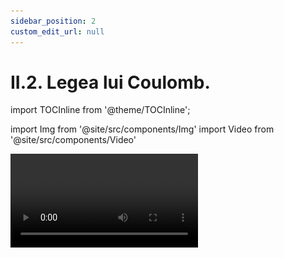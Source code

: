 ```yaml
---
sidebar_position: 2
custom_edit_url: null
---
```


# II.2. Legea lui Coulomb.



import TOCInline from '@theme/TOCInline';

<TOCInline toc={toc} />



import Img from '@site/src/components/Img'
import Video from '@site/src/components/Video'






<Video src="https://www.youtube.com/embed/Ovg4Hlth3VE" lazy={false} />

<br></br>



<div class="alert alert--danger" role="alert">

&#128293 **Atenție!**

Acest experiment se efectuează numai de către profesori! Atenție când lucrezi cu mașina Van de Graaff! Pericol de electrocutare !


</div>






<br></br>




<div class="alert alert--primary" role="alert">


<Img className="img-responsive3" src="fizica/clasa8/capitolul2/2_1_2_Poza1_MasinaVanDerGraaf.jpg" width="1000" height="564" lazy={false} /> Sarcinile electrice pot fi generate cu mașina de electrizare Van de Graaff care are doi poli: <strong>o sferă metalică goală</strong> în interior numită colector de sarcină (care se încarcă pozitiv) și <strong>o sferă mai mică plină</strong> (care se încarcă negativ).

<br></br>
<br></br>

Colectorul se află pe o bandă de cauciuc trecută peste două role și pusă în mișcare de un motor electric. Două periuțe preiau sarcinile care apar pe banda electrizată prin frecare.

<br></br>


</div>



<br></br>





<div class="alert alert--danger" role="alert">

&#128293 **Atenție!**

**Experimentul 7: Legea lui Coulomb** se efectuează numai de către profesori! Atenție când lucrezi cu mașina Van de Graaff! Pericol de electrocutare !   


</div>



<br></br>



<div class="alert alert--success" role="alert">

&#128064 **Experimentul 7: Legea lui Coulomb**



<Video src="https://www.youtube.com/embed/QrcXo4qKozM" lazy={false} />



**Materiale necesare:**    
Generatorul electrostatic Van De Graaff, pendul electrostatic.


<br></br>

**Descrierea experimentului:**
- Pune în funcțiune generatorul și electrizează sferele lui.
- Electrizează prin contact cu colectorul generatorului (sfera mare a generatorului), bila unui pendul electrostatic.
- Apropie la o distanță mică (câțiva centimetri), fără să mai atingi pendulul de sfera generatorului.
- Observă devierea firului pendulului față de verticală.
  > Pendulul este puternic respins de colector, având un unghi mare față de verticală.
- Repetă experimentul pentru o distanță mai mare dintre pendul și colector și apreciază unghiul dintre fir și verticală.
- Ce legătură observi între distanța dintre cele două corpuri electrizate și unghiul de deviere al firului?
  > Cu cât crește distanța dintre cele două corpuri electrizate, unghiul de deviere al firului față de verticală scade.



**În urma contactului dintre cele două corpuri, ele se încarcă cu sarcini de același fel și se resping. Unghiul de deviere față de verticală crește cu scăderea distanței dintre corpurile electrizate.**   
**Forța de respingere electrostatică este invers proporțională cu distanța dintre corpurile electrizate.**


- Repetă experimentul pentru distanța mică (câțiva centimetri), dintre pendul și colector, dar cu generatorul încărcat electric mai mult.
- Ce observi ?
  > Unghiul de deviere față de verticală este mai mare cu cât corpurile sunt încărcate cu sarcini electrice mai mari.

<br></br>



**Concluzia experimentului:**   
Unghiul de deviere față de verticală crește cu creșterea încărcării cu sarcină electrică a corpurilor electrizate.    
Forța de respingerea electrostatică este direct proporțională cu mărimea sarcinilor corpurilor electrizate.




</div>




<br></br>


<div class="alert alert--secondary" role="alert">

În anul 1785 fizicianul francez **Charles Coulomb** a descoperit experimental legea care îi poartă numele, Legea lui Coulomb.


</div>


<br></br>

<div class="alert alert--primary" role="alert">

**Legea lui Coulomb:**

**“Două corpuri electrizate aflate într-un anumit mediu, considerate punctiforme în raport cu distanța dintre ele, interacționează cu o forță direct proporțională cu produsul modulelor sarcinilor electrice și invers proporțională cu pătratul distanței dintre ele (r<sup>2</sup>).**

<Img className="img-responsive4" src="fizica/clasa8/capitolul2/2_1_2_Poza2_LegeaLuiCoulomb_vers2.jpg" width="1000" height="113" />

<Img className="img-responsive4" src="fizica/clasa8/capitolul2/2_1_2_Poza2bis_ConstantaK_vers2.jpg" width="1000" height="123" />



</div>


<br></br>


<div class="alert alert--secondary" role="alert">

&#128294 **Observație**


a)	Pentru alte medii, constanta k are valori mai mici decât cea în vid/aer, ceea ce înseamnă o forță electrică mai mică.

b)	Pentru vid,


<Img className="img-responsive4" src="fizica/clasa8/capitolul2/2_1_2_Poza3_PerminitivitateaAbsolutaAVidului.jpg" width="1000" height="131" />



</div>


<br></br>


<div class="alert alert--warning" role="alert">

&#128275 **Probleme rezolvate**

**1. Două corpuri punctiforme încărcate cu sarcinile q<sub>1</sub> = 2 nC, respectiv q<sub>2</sub> = 5 nC, se află la distanța de 40 cm în aer. Calculează forțele de interacțiune electrostatică.**


**Rezolvare:**

<Video src="https://www.youtube.com/embed/GFk8G_fdJxE" />

<br></br>

**Notăm datele problemei și transformăm în SI:**   
q<sub>1</sub> = 2 nC = 2 ∙ 10<sup>-9</sup> C    
q<sub>2</sub> = 5 nC = 5 ∙ 10<sup>-9</sup> C   
r = 40 cm = 0,4 m   
F = ?


**Desenăm forțele electrice, egale în modul dar de sens opus:**


<Img className="img-responsive4" src="fizica/clasa8/capitolul2/2_1_2_Poza4_ReprezentareForte_ProblemaModel1_vers3.jpg" width="1000" height="131" />

<br></br>
<br></br>


**Scriem Legea lui Coulomb:**

<Img className="img-responsive4" src="fizica/clasa8/capitolul2/2_1_2_Poza5_Rezolvare_ProblemaModel1_vers2.jpg" width="1000" height="306" />


<br></br>
<br></br>
<br></br>



**2. Două corpuri punctiforme, încărcate cu sarcinile q<sub>1</sub> = -4 pC, respectiv q<sub>2</sub> = 6 pC, se află la distanța de 300 mm în aer. Calculează și reprezintă forțele de interacțiune electrostatică.**

**Rezolvare:**



**Notăm datele problemei și transformăm în SI:**   
q<sub>1</sub> = -4 pC = -4  ∙ 10 <sup>-12</sup> C    
q<sub>2</sub> = 6 pC = 6 ∙ 10<sup>-12</sup> C    
r = 300 mm = 0,3 m    
F = ?



**Desenăm forțele electrice de atracție, egale în modul, dar de sens opus:**

<Img className="img-responsive4" src="fizica/clasa8/capitolul2/2_1_2_Poza6_ReprezentareForte_ProblemaModel2_vers3.jpg" width="1000" height="183" />

<br></br>
<br></br>


**Scriem Legea lui Coulomb:**

<Img className="img-responsive4" src="fizica/clasa8/capitolul2/2_1_2_Poza7_Rezolvare_ProblemaModel2_vers2.jpg" width="1000" height="280" />



<br></br>
<br></br>
<br></br>



**3. Două corpuri punctiforme fixe sunt încărcate cu sarcinile q<sub>1</sub> = 2 nC, respectiv q<sub>2</sub> = 8 nC. Ele se află la distanța de 4 cm în aer.**

a) Desenează forțele de interacțiune electrostatică.

b) Calculează forțele de interacțiune electrostatică.

c) La jumătatea distanței dintre cele două corpuri punctiforme fixe se introduce un al treilea corp punctiform mobil electrizat cu o sarcină electrică q<sub>3</sub> = -4 nC. Stabilește sensul mișcării sarcinii q<sub>3</sub> când este lăsată liberă.




**Rezolvare:**

<Video src="https://www.youtube.com/embed/Tx-l8yvcwv8" />

<br></br>

**Notăm datele problemei și transformăm în SI :**   
q<sub>1</sub> = 2 nC = 2 ∙ 10<sup>-9</sup> C    
q<sub>2</sub> = 8 nC = 8 ∙ 10<sup>-9</sup> C    
r<sub>1</sub> = 4 cm = 4/100 m    
q<sub>3</sub> = -4 nC = -4 ∙ 10<sup>-9</sup> C    
k = 9 ∙ 10<sup>9</sup> N∙m<sup>2</sup> / C<sup>2</sup>   
r<sub>2</sub> = 2 cm = 2/100 m



<br></br>

**a) Desenăm forțele de interacțiune electrostatică:**


<Img className="img-responsive4" src="fizica/clasa8/capitolul2/2_1_2_Poza8_ReprezentareForte_PctA_ProblemaModel3.png" width="1000" height="187" />


<br></br>
<br></br>


**b) Scriem Legea lui Coulomb și calculăm modulul forței F:**

<Img className="img-responsive4" src="fizica/clasa8/capitolul2/2_1_2_Poza9_Rezolvare_PctB_ProblemaModel3.png" width="1000" height="307" />

<br></br>
<br></br>



**c) Desenăm forțele de interacțiune electrostatică:**


<Img className="img-responsive4" src="fizica/clasa8/capitolul2/2_1_2_Poza10_ReprezentareForte_PctC_ProblemaModel3.png" width="1000" height="245" />

<br></br>
<br></br>



**Scriem Legea lui Coulomb și calculăm modulul forțelor F<sub>13</sub> și F<sub>23</sub>:**

<Img className="img-responsive4" src="fizica/clasa8/capitolul2/2_1_2_Poza11_Rezolvare_PctC_ProblemaModel3.png" width="1000" height="647" />

<br></br>
<br></br>


**Întrucât |F<sub>23</sub> | > |F<sub>13</sub> | => corpul electrizat cu sarcina q<sub>3</sub> se va deplasa spre q<sub>2</sub>.**






</div>




